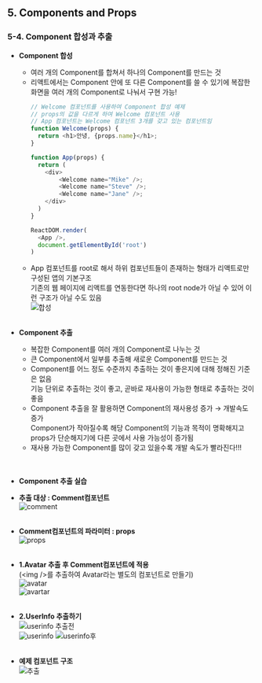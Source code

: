 ## 5. Components and Props   
### 5-4. Component 합성과 추출
- **Component 합성**   
  * 여러 개의 Component를 합쳐서 하나의 Component를 만드는 것   
  * 리액트에서는 Component 안에 또 다른 Component를 쓸 수 있기에 복잡한 화면을 여러 개의 Component로 나눠서 구현 가능!   
    ``` javascript
    // Welcome 컴포넌트를 사용하여 Component 합성 예제
    // props의 값을 다르게 하여 Welcome 컴포넌트 사용
    // App 컴포넌트는 Welcome 컴포넌트 3개를 갖고 있는 컴포넌트임
    function Welcome(props) {
      return <h1>안녕, {props.name}</h1>;
    }

    function App(props) {
      return (
        <div>
            <Welcome name="Mike" />;
            <Welcome name="Steve" />;
            <Welcome name="Jane" />;
        </div>
      )
    }

    ReactDOM.render(
      <App />,
      document.getElementById('root')
    )
    ```
  * App 컴포넌트를 root로 해서 하위 컴포넌트들이 존재하는 형태가 리액트로만 구성된 앱의 기본구조   
    기존의 웹 페이지에 리액트를 연동한다면 하나의 root node가 아닐 수 있어 이런 구조가 아닐 수도 있음
    <br>
  ![합성](https://user-images.githubusercontent.com/114986832/214764712-f6816b8c-3b0b-480d-a18c-bb5cec0bcbe4.png)
  <br>

- **Component 추출**   
  * 복잡한 Component를 여러 개의 Component로 나누는 것   
  * 큰 Component에서 일부를 추출해 새로운 Component를 만드는 것   
  * Component를 어느 정도 수준까지 추출하는 것이 좋은지에 대해 정해진 기준은 없음   
    기능 단위로 추출하는 것이 좋고, 곧바로 재사용이 가능한 형태로 추출하는 것이 좋음   
  * Component 추출을 잘 활용하면 Component의 재사용성 증가 → 개발속도 증가   
    Component가 작아질수록 해당 Component의 기능과 목적이 명확해지고 props가 단순해지기에 다른 곳에서 사용 가능성이 증가됨   
  * 재사용 가능한 Component를 많이 갖고 있을수록 개발 속도가 빨라진다!!!   
    <br><br>
    
 - **Component 추출 실습**    
 * **추출 대상 : Comment컴포넌트**       
    ![comment](https://user-images.githubusercontent.com/114986832/214766663-913673a6-a028-451d-85f4-5b7cc535d121.png)   
     <br>

* **Comment컴포넌트의 파라미터 : props**   
    ![props](https://user-images.githubusercontent.com/114986832/214766684-3c5470ad-518c-49ea-8977-f812a7235539.png)   
     <br>

* **1.Avatar 추출 후  Comment컴포넌트에 적용**   
     (\<img />를 추출하여 Avatar라는 별도의 컴포넌트로 만들기)      
      ![avatar](https://user-images.githubusercontent.com/114986832/214770302-a2b55a17-9c4f-4ea0-ae6d-4b82192eb4e0.PNG)     
      ![avartar](https://user-images.githubusercontent.com/114986832/214770546-5098e58c-7f9a-4d8b-b63b-93b47e7478ac.PNG)   
       <br>

* **2.UserInfo 추출하기**   
     ![userinfo 추출전](https://user-images.githubusercontent.com/114986832/214770706-5788b3c5-260a-4b7d-b300-38b35b88dba4.PNG)   
     ![userinfo](https://user-images.githubusercontent.com/114986832/214770665-e537ccff-bd44-4e94-92c1-8ded4714db1e.PNG)
     ![userinfo후](https://user-images.githubusercontent.com/114986832/214771149-eed3fa7d-e9d1-4da1-946c-b8a2a3d968fc.PNG)   
      <br>

* **예제 컴포넌트 구조**   
   ![추출](https://user-images.githubusercontent.com/114986832/214772705-ef4bda6d-ae6f-48ae-a3ae-72ffe1282383.png)

